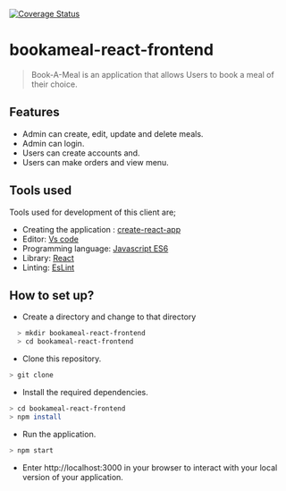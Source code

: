 [![Coverage Status](https://coveralls.io/repos/github/mutebironald4/bookameal/badge.svg?branch=ft-get-meals-159765172)](https://coveralls.io/github/mutebironald4/bookameal?branch=ft-get-meals-159765172)

# bookameal-react-frontend


> Book-A-Meal is an application that allows Users to book a meal of their choice.


## Features
- Admin can create, edit, update and delete meals.
- Admin can login.
- Users can create accounts and.
- Users can make orders and view menu. 


## Tools used
Tools used for development of this client are;
- Creating the application : [create-react-app](https://github.com/facebook/create-react-app/blob/master/README.md#getting-started)
- Editor: [Vs code](https://code.visualstudio.com)
- Programming language: [Javascript ES6](http://es6-features.org/#Constants)
- Library: [React](https://reactjs.org)
- Linting: [EsLint](https://eslint.org)

## How to set up?
- Create a directory and change to that directory
```sh
  > mkdir bookameal-react-frontend
  > cd bookameal-react-frontend
```
- Clone this repository.
```sh
> git clone 
```
- Install the required dependencies.
```sh
> cd bookameal-react-frontend
> npm install
```
- Run the application.
```sh
> npm start
```
- Enter http://localhost:3000 in your browser to interact with your local version of your application.

